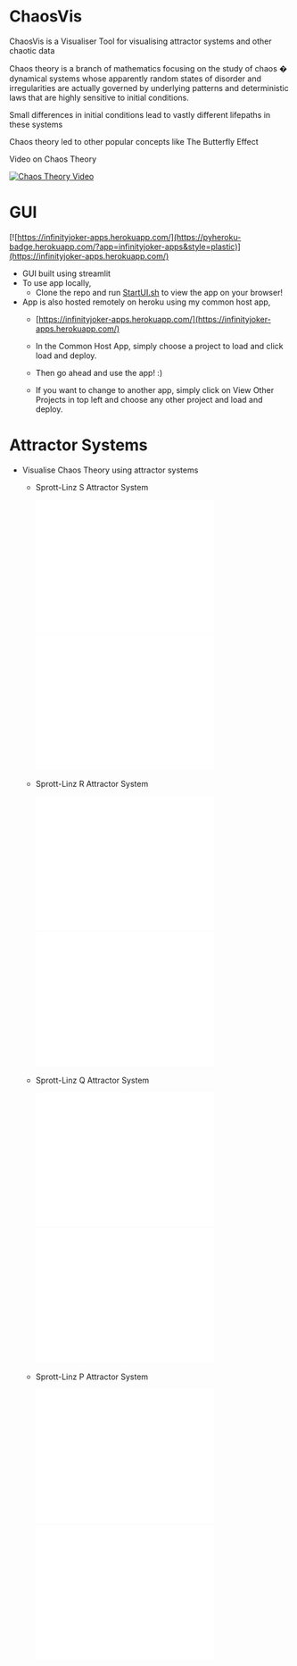 # ChaosVis
 ChaosVis is a Visualiser Tool for visualising attractor systems and other chaotic data
 
 Chaos theory is a branch of mathematics focusing on the study of chaos � dynamical systems whose apparently random states of disorder and irregularities are actually governed by underlying patterns and deterministic laws that are highly sensitive to initial conditions.

 Small differences in initial conditions lead to vastly different lifepaths in these systems

 Chaos theory led to other popular concepts like The Butterfly Effect

 Video on Chaos Theory
   
 [![Chaos Theory Video](https://img.youtube.com/vi/fDek6cYijxI/0.jpg)](https://www.youtube.com/watch?v=fDek6cYijxI)

# GUI
[![https://infinityjoker-apps.herokuapp.com/](https://pyheroku-badge.herokuapp.com/?app=infinityjoker-apps&style=plastic)](https://infinityjoker-apps.herokuapp.com/)

 - GUI built using streamlit
 - To use app locally,
    - Clone the repo and run [StartUI.sh](StartUI.sh) to view the app on your browser!
 - App is also hosted remotely on heroku using my common host app,
    - [https://infinityjoker-apps.herokuapp.com/](https://infinityjoker-apps.herokuapp.com/)

    - In the Common Host App, simply choose a project to load and click load and deploy.

    - Then go ahead and use the app! :)

    - If you want to change to another app, simply click on View Other Projects in top left and choose any other project and load and deploy.

# Attractor Systems
   - Visualise Chaos Theory using attractor systems
    
      - Sprott-Linz S Attractor System

        ![Sprott-Linz S Attractor Random](GeneratedVisualisations/SprottLinzSAttractor_Random.gif)
        ![Sprott-Linz S Attractor Uniform](GeneratedVisualisations/SprottLinzSAttractor_Uniform.gif)

    
      - Sprott-Linz R Attractor System

        ![Sprott-Linz R Attractor Random](GeneratedVisualisations/SprottLinzRAttractor_Random.gif)
        ![Sprott-Linz R Attractor Uniform](GeneratedVisualisations/SprottLinzRAttractor_Uniform.gif)

    
      - Sprott-Linz Q Attractor System

        ![Sprott-Linz Q Attractor Random](GeneratedVisualisations/SprottLinzQAttractor_Random.gif)
        ![Sprott-Linz Q Attractor Uniform](GeneratedVisualisations/SprottLinzQAttractor_Uniform.gif)

    
      - Sprott-Linz P Attractor System

        ![Sprott-Linz P Attractor Random](GeneratedVisualisations/SprottLinzPAttractor_Random.gif)
        ![Sprott-Linz P Attractor Uniform](GeneratedVisualisations/SprottLinzPAttractor_Uniform.gif)

    